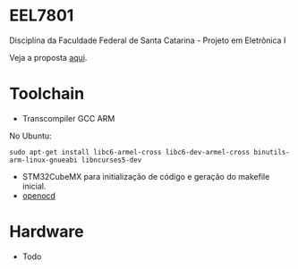 # EEL7801
Disciplina da Faculdade Federal de Santa Catarina - Projeto em Eletrônica I

Veja a proposta [aqui](tex_src/proposta).

# Toolchain
* Transcompiler GCC ARM

No Ubuntu: 
```
sudo apt-get install libc6-armel-cross libc6-dev-armel-cross binutils-arm-linux-gnueabi libncurses5-dev

```
* STM32CubeMX para initialização de código e geração do makefile inicial.
* [openocd](http://openocd.org/repos/)

# Hardware
* Todo

